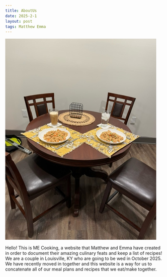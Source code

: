 ```yaml
---
title: AboutUs
date: 2025-2-1
layout: post
tags: Matthew Emma
---
```


<img src="/assets/DinnerTable.jpeg" alt="DinnerTable">

Hello! This is ME Cooking, a website that Matthew and Emma have created in order to document their amazing culinary feats and keep a list of recipes!
We are a couple in Louisville, KY who are going to be wed in October 2025. We have recently moved in together and this website is a way for us to concatenate all of our meal plans and recipes that we eat/make together.
